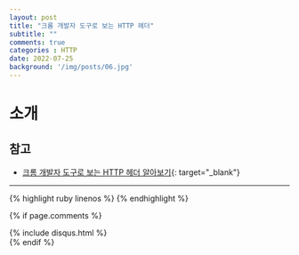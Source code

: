 ```yaml
---
layout: post
title: "크롬 개발자 도구로 보는 HTTP 헤더"
subtitle: ""
comments: true
categories : HTTP
date: 2022-07-25
background: '/img/posts/06.jpg'
---
```


# 소개


## 참고
- [크롬 개발자 도구로 보는 HTTP 헤더 알아보기](https://velog.io/@pixelstudio/%ED%81%AC%EB%A1%AC-%EA%B0%9C%EB%B0%9C%EC%9E%90-%EB%8F%84%EA%B5%AC%EB%A1%9C-%EB%B3%B4%EB%8A%94-HTTP-%ED%97%A4%EB%8D%94-%EC%95%8C%EC%95%84%EB%B3%B4%EA%B8%B0){: target="_blank"}

--- 

{% highlight ruby linenos %}
{% endhighlight %}

{% if page.comments %}
<div id="post-disqus" class="container">
{% include disqus.html %}
</div>
{% endif %}
